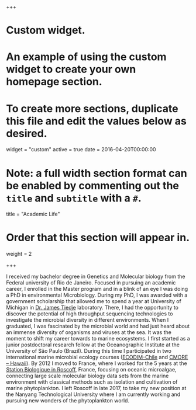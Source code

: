 +++
# Custom widget.
# An example of using the custom widget to create your own homepage section.
# To create more sections, duplicate this file and edit the values below as desired.
widget = "custom"
active = true
date = 2016-04-20T00:00:00

# Note: a full width section format can be enabled by commenting out the `title` and `subtitle` with a `#`.
title = "Academic Life"


# Order that this section will appear in.
weight = 2

+++

I received my bachelor degree in Genetics and Molecular biology from the Federal university of Rio de Janeiro. Focused in pursuing an academic career, I enrolled in the Master program and in a blink of an eye I was doing a PhD in environmental Microbiology. During my PhD, I was awarded with a government scholarship that allowed me to spend a year at University of Michigan in [Dr. James Tiedje]( http://cme.msu.edu/tiedjelab/traditions.shtml) laboratory.  There, I had the opportunity to discover the potential of high throughput sequencing technologies to investigate the microbial diversity in different environments. When I graduated, I was fascinated by the microbial world and had just heard about an immense diversity of organisms and viruses at the sea. It was the moment to shift my career towards to marine ecosystems. I first started as a junior postdoctoral research fellow at the Oceanographic Institute at the University of São Paulo (Brazil). During this time I participated in two international marine microbial ecology courses ([ECODIM-Chile](http://ecodim.imo-chile.cl/index.html) and [CMORE – Hawaii](http://cmore.soest.hawaii.edu/summercourse/2012/index.htm)). By 2012 I moved to France, where I worked for the 5 years at the [Station Biologique in Roscoff](http://www.sb-roscoff.fr/en/adaptation-and-diversity-marine-environment), France, focusing on oceanic microalgae, connecting large scale molecular biology data sets from the marine environment with classical methods such as isolation and cultivation of marine phytoplankton.  I left Roscoff in late 2017, to take my new position at the Nanyang Technological University where I am currently working and pursuing new wonders of the phytoplankton world.  



